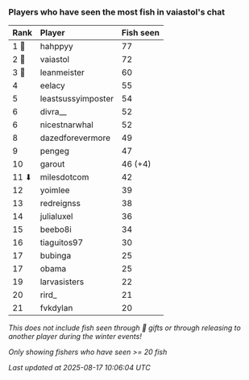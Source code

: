 ### Players who have seen the most fish in vaiastol's chat

| Rank  | Player             | Fish seen |
|:------|:-------------------|:----------|
| 1 🥇  | hahppyy            | 77        |
| 2 🥈  | vaiastol           | 72        |
| 3 🥉  | leanmeister        | 60        |
| 4     | eelacy             | 55        |
| 5     | leastsussyimposter | 54        |
| 6     | divra__            | 52        |
| 6     | nicestnarwhal      | 52        |
| 8     | dazedforevermore   | 49        |
| 9     | pengeg             | 47        |
| 10    | garout             | 46 (+4)   |
| 11 ⬇  | milesdotcom        | 42        |
| 12    | yoimlee            | 39        |
| 13    | redreignss         | 38        |
| 14    | julialuxel         | 36        |
| 15    | beebo8i            | 34        |
| 16    | tiaguitos97        | 30        |
| 17    | bubinga            | 25        |
| 17    | obama              | 25        |
| 19    | larvasisters       | 22        |
| 20    | rird_              | 21        |
| 21    | fvkdylan           | 20        |

_This does not include fish seen through 🎁 gifts or through releasing to another player during the winter events!_

_Only showing fishers who have seen >= 20 fish_

_Last updated at 2025-08-17 10:06:04 UTC_